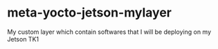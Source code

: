 # meta-yocto-jetson-mylayer
My custom layer which contain softwares that I will be deploying on my Jetson TK1
